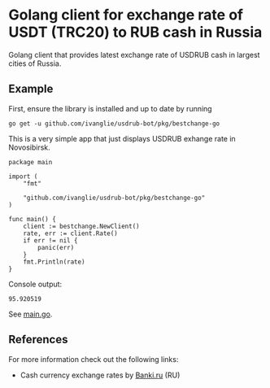 # Golang client for exchange rate of USDT (TRC20) to RUB cash in Russia

Golang client that provides latest exchange rate of USDRUB cash in largest cities of Russia.

## Example

First, ensure the library is installed and up to date by running

```
go get -u github.com/ivanglie/usdrub-bot/pkg/bestchange-go
```

This is a very simple app that just displays USDRUB exhange rate in Novosibirsk.

```golang
package main

import (
	"fmt"

	"github.com/ivanglie/usdrub-bot/pkg/bestchange-go"
)

func main() {
	client := bestchange.NewClient()
	rate, err := client.Rate()
	if err != nil {
		panic(err)
	}
	fmt.Println(rate)
}
```

Console output:

```
95.920519
```
See [main.go](../../examples/crypto/main.go).

## References

For more information check out the following links:

* Cash currency exchange rates by [Banki.ru](https://www.banki.ru/products/currency/map/moskva/) (RU)
